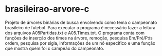 # brasileirao-arvore-c
Projeto de árvores binárias de busca envolvendo como tema o campeonato brasileiro de futebol.
Para executar o programa é necessário fazer a leitura dos arquivos A05Partidas.txt e A05.Times.txt.
O programa conta com funções de inserção dos times na árvore, remoção, pesquisa Em/Pré/Pós ordem, pesquisa por sigla, informações de um nó específico e uma função que mostra quem foi o campeão do campeonato.
